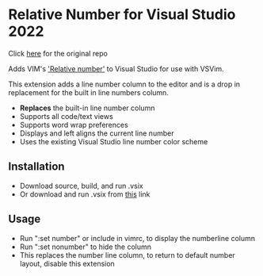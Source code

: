 Relative Number for Visual Studio 2022
==============
Click  [here](https://github.com/brianschmitt/relativenumber) for the original repo

Adds VIM's ['Relative number'](http://vim.wikia.com/wiki/Display_line_numbers#Relative_line_numbers) to Visual Studio for use with VSVim.

This extension adds a line number column to the editor and is a drop in replacement for the built in line numbers column.

* **Replaces** the built-in line number column 
* Supports all code/text views
* Supports word wrap preferences
* Displays and left aligns the current line number
* Uses the existing Visual Studio line number color scheme


Installation
------------

* Download source, build, and run .vsix
* Or download and run .vsix from [this](https://www.mediafire.com/file/uj79l807wqj9de8/RelativeNumber.vsix/file) link


Usage
-----

* Run ":set number" or include in vimrc, to display the numberline column
* Run ":set nonumber" to hide the column
* This replaces the number line column, to return to default number layout, disable this extension
